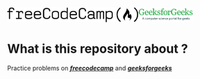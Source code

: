 ## <img align="justify" src="img/FreeCodeCamp_logo.png" alt="fcg" style="width:60%"><img align="justify" src="img/geeksforgeeks.png" alt="gfg"  style="width:25%">
# What is this repository about ?
Practice problems on [**_freecodecamp_**](https://www.freecodecamp.org/learn/) and [**_geeksforgeeks_**](https://www.geeksforgeeks.org/top-data-science-projects/)

